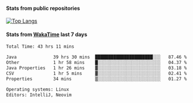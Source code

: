 #### Stats from public repositories

[![Top Langs](https://github-readme-stats.vercel.app/api/top-langs/?username=hyoghurt&layout=compact&exclude_repo=multiserver,docker_compose&langs_count=6)](https://github.com/anuraghazra/github-readme-stats)

#### Stats from [WakaTime](https://wakatime.com/@hyoghurt) last 7 days
<!--START_SECTION:waka-->

```txt
Total Time: 43 hrs 11 mins

Java              39 hrs 30 mins  ██████████████████████░░░   87.46 %
Other             1 hr 58 mins    █░░░░░░░░░░░░░░░░░░░░░░░░   04.37 %
Java Properties   1 hr 26 mins    ▓░░░░░░░░░░░░░░░░░░░░░░░░   03.18 %
CSV               1 hr 5 mins     ▓░░░░░░░░░░░░░░░░░░░░░░░░   02.41 %
Properties        34 mins         ▒░░░░░░░░░░░░░░░░░░░░░░░░   01.27 %

Operating systems: Linux
Editors: IntelliJ, Neovim
```

<!--END_SECTION:waka-->

